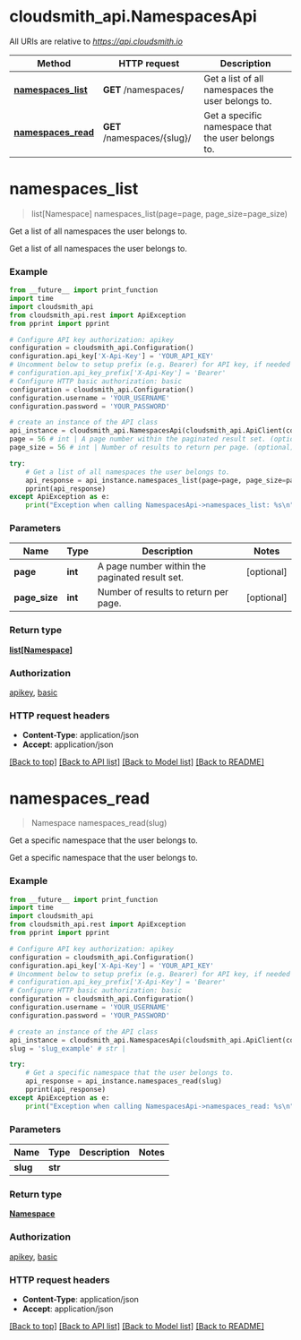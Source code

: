 # cloudsmith_api.NamespacesApi

All URIs are relative to *https://api.cloudsmith.io*

Method | HTTP request | Description
------------- | ------------- | -------------
[**namespaces_list**](NamespacesApi.md#namespaces_list) | **GET** /namespaces/ | Get a list of all namespaces the user belongs to.
[**namespaces_read**](NamespacesApi.md#namespaces_read) | **GET** /namespaces/{slug}/ | Get a specific namespace that the user belongs to.


# **namespaces_list**
> list[Namespace] namespaces_list(page=page, page_size=page_size)

Get a list of all namespaces the user belongs to.

Get a list of all namespaces the user belongs to.

### Example
```python
from __future__ import print_function
import time
import cloudsmith_api
from cloudsmith_api.rest import ApiException
from pprint import pprint

# Configure API key authorization: apikey
configuration = cloudsmith_api.Configuration()
configuration.api_key['X-Api-Key'] = 'YOUR_API_KEY'
# Uncomment below to setup prefix (e.g. Bearer) for API key, if needed
# configuration.api_key_prefix['X-Api-Key'] = 'Bearer'
# Configure HTTP basic authorization: basic
configuration = cloudsmith_api.Configuration()
configuration.username = 'YOUR_USERNAME'
configuration.password = 'YOUR_PASSWORD'

# create an instance of the API class
api_instance = cloudsmith_api.NamespacesApi(cloudsmith_api.ApiClient(configuration))
page = 56 # int | A page number within the paginated result set. (optional)
page_size = 56 # int | Number of results to return per page. (optional)

try:
    # Get a list of all namespaces the user belongs to.
    api_response = api_instance.namespaces_list(page=page, page_size=page_size)
    pprint(api_response)
except ApiException as e:
    print("Exception when calling NamespacesApi->namespaces_list: %s\n" % e)
```

### Parameters

Name | Type | Description  | Notes
------------- | ------------- | ------------- | -------------
 **page** | **int**| A page number within the paginated result set. | [optional] 
 **page_size** | **int**| Number of results to return per page. | [optional] 

### Return type

[**list[Namespace]**](Namespace.md)

### Authorization

[apikey](../README.md#apikey), [basic](../README.md#basic)

### HTTP request headers

 - **Content-Type**: application/json
 - **Accept**: application/json

[[Back to top]](#) [[Back to API list]](../README.md#documentation-for-api-endpoints) [[Back to Model list]](../README.md#documentation-for-models) [[Back to README]](../README.md)

# **namespaces_read**
> Namespace namespaces_read(slug)

Get a specific namespace that the user belongs to.

Get a specific namespace that the user belongs to.

### Example
```python
from __future__ import print_function
import time
import cloudsmith_api
from cloudsmith_api.rest import ApiException
from pprint import pprint

# Configure API key authorization: apikey
configuration = cloudsmith_api.Configuration()
configuration.api_key['X-Api-Key'] = 'YOUR_API_KEY'
# Uncomment below to setup prefix (e.g. Bearer) for API key, if needed
# configuration.api_key_prefix['X-Api-Key'] = 'Bearer'
# Configure HTTP basic authorization: basic
configuration = cloudsmith_api.Configuration()
configuration.username = 'YOUR_USERNAME'
configuration.password = 'YOUR_PASSWORD'

# create an instance of the API class
api_instance = cloudsmith_api.NamespacesApi(cloudsmith_api.ApiClient(configuration))
slug = 'slug_example' # str | 

try:
    # Get a specific namespace that the user belongs to.
    api_response = api_instance.namespaces_read(slug)
    pprint(api_response)
except ApiException as e:
    print("Exception when calling NamespacesApi->namespaces_read: %s\n" % e)
```

### Parameters

Name | Type | Description  | Notes
------------- | ------------- | ------------- | -------------
 **slug** | **str**|  | 

### Return type

[**Namespace**](Namespace.md)

### Authorization

[apikey](../README.md#apikey), [basic](../README.md#basic)

### HTTP request headers

 - **Content-Type**: application/json
 - **Accept**: application/json

[[Back to top]](#) [[Back to API list]](../README.md#documentation-for-api-endpoints) [[Back to Model list]](../README.md#documentation-for-models) [[Back to README]](../README.md)

